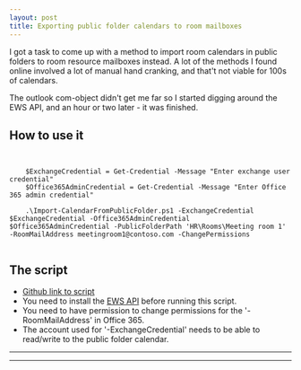 ```yaml
---
layout: post
title: Exporting public folder calendars to room mailboxes
---
```


I got a task to come up with a method to import room calendars in public folders to room resource mailboxes instead.
A lot of the methods I found online involved a lot of manual hand cranking, and that't not viable for 100s of calendars.

The outlook com-object didn't get me far so I started digging around the EWS API, and an hour or two later - it was finished.

## How to use it

<pre><code class="powershell">

    $ExchangeCredential = Get-Credential -Message "Enter exchange user credential"
    $Office365AdminCredential = Get-Credential -Message "Enter Office 365 admin credential"

    .\Import-CalendarFromPublicFolder.ps1 -ExchangeCredential $ExchangeCredential -Office365AdminCredential $Office365AdminCredential -PublicFolderPath 'HR\Rooms\Meeting room 1' -RoomMailAddress meetingroom1@contoso.com -ChangePermissions

</code></pre>

## The script

* [Github link to script](https://gist.github.com/AlexAsplund/93285b6a3c62be559eeec3abec4f3c4b)
* You need to install the [EWS API](https://www.microsoft.com/en-us/download/details.aspx?id=42951) before running this script.
* You need to have permission to change permissions for the '-RoomMailAddress' in Office 365.
* The account used for '-ExchangeCredential' needs to be able to read/write to the public folder calendar.




****
----